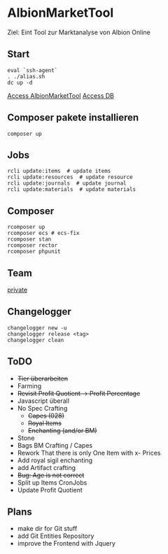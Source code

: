 # AlbionMarketTool

Ziel: Eint Tool zur Marktanalyse von Albion Online

## Start
```shell
eval `ssh-agent`
. ./alias.sh
dc up -d
```

[Access AlbionMarketTool](http://localhost:8080)
[Access DB](http://localhost:8081)

## Composer pakete installieren

```shell
composer up

```

## Jobs

```shell script
rcli update:items  # update items 
rcli update:resources  # update resource 
rcli update:journals  # update journal
rcli update:materials  # update materials
```

## Composer

```shell script
rcomposer up 
rcomposer ecs # ecs-fix
rcomposer stan
rcomposer rector
rcomposer phpunit
```

## Team

[private](https://confluence.mehrkanal.com/#recently-worked)

## Changelogger

```shell
changelogger new -u
changelogger release <tag>
changelogger clean
```

## ToDO

* ~~Tier überarbeiten~~
* Farming
* ~~Revisit Profit Quotient -> Profit Percentage~~
* Javascript überall
* No Spec Crafting
  * ~~Capes (028)~~
  * ~~Royal Items~~
  * ~~Enchanting (and/or BM)~~
* Stone
* Bags BM Crafting / Capes
* Rework That there is only One Item with x- Prices
* Add royal sigil enchanting
* add Artifact crafting
* ~~Bug: Age is not correct~~
* Split up Items CronJobs
* Update Profit Quotient

## Plans

+ make dir for Git stuff
+ add Git Entities Repository
+ improve the Frontend with Jquery